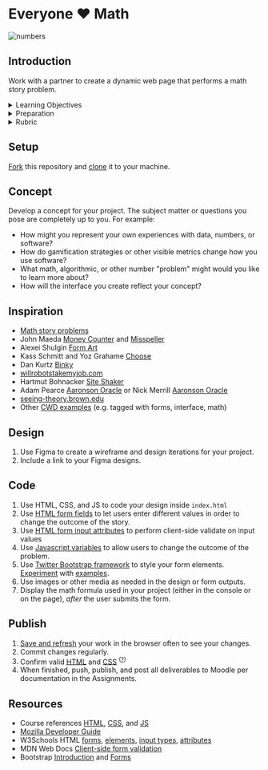 
# Everyone ♥ Math

![numbers](assets/img/colorful-numbers.png)




## Introduction

Work with a partner to create a dynamic web page that performs a math story problem.


<details>
<summary>Learning Objectives</summary>

Students who complete this assignment will be able to:

- Recall how the `form`, `input`, and `select` elements work together in web forms
- Describe the difference between HTTP Request Methods `GET` and `POST`
- Compare types of form validation (client vs. server) and their purpose
- List attributes like `required`, `type`, `range`, `max`, and `pattern` used to set acceptable input values
- Implement a web framework using external scripts and a CDN
- Use HTML, CSS, JS, Bootstrap, and Git/Github to co-create a web form that computes different outputs based on user input
- Course content listed on the schedule

</details>

<details>
<summary>Preparation</summary>

Complete the following to prepare for this assignment. See [Resources](#resources) for additional information as needed.

- [w3schools: HTTP Request Methods](https://www.w3schools.com/tags/ref_httpmethods.asp)
- [Codecademy: JS 1-1 Introduction to Javascript](https://www.codecademy.com/learn/introduction-to-javascript) (1–8)
- [Codecademy: JS 1-2 Variables](https://www.codecademy.com/learn/introduction-to-javascript) (1–6)
- [Codecademy: JS 2-1 Conditional Statements](https://www.codecademy.com/learn/introduction-to-javascript) (1–8)
- [Codecademy: HTML 3-1 Forms](https://www.codecademy.com/learn/learn-html) (1-14)
- [Codecademy: HTML 3-2 Form Validation](https://www.codecademy.com/learn/learn-html) (1-6)

</details>

<details>
<summary>Rubric</summary>
See Moodle.
</details>




## Setup

[Fork](https://docs.github.com/en/get-started/quickstart/fork-a-repo#forking-a-repository) this repository and [clone](https://docs.github.com/en/get-started/quickstart/fork-a-repo#cloning-your-forked-repository) it to your machine.


## Concept

Develop a concept for your project. The subject matter or questions you pose are completely up to you. For example:

- How might you represent your own experiences with data, numbers, or software?
- How do gamification strategies or other visible metrics change how you use software?
- What math, algorithmic, or other number "problem" might would you like to learn more about?
- How will the interface you create reflect your concept? 


## Inspiration

- [Math story problems](https://www.google.com/search?hl=en&q=math+story+problems)
- John Maeda [Money Counter](http://www.maedastudio.com/2005/moneycounter/index.php?category=all&next=exists&prev=exists&this=moneycounter) and [Misspeller](http://www.maedastudio.com/2007/misspell/index.php?category=all&next=2007/human&prev=2007/reduce&this=misspell)
- Alexei Shulgin [Form Art](http://www.c3.hu/collection/form)
- Kass Schmitt and Yoz Grahame [Choose](https://bak.spc.org/choose/)
- Dan Kurtz [Binky](https://www.binky.rocks/)
- [willrobotstakemyjob.com](https://willrobotstakemyjob.com/)
- Hartmut Bohnacker [Site Shaker](https://hartmut-bohnacker.de/projects/site-shaker)
- Adam Pearce [Aaronson Oracle](https://roadtolarissa.com/oracle/) or Nick Merrill [Aaronson Oracle](https://people.ischool.berkeley.edu/~nick/aaronson-oracle/)
- [seeing-theory.brown.edu](https://seeing-theory.brown.edu/)
- Other [CWD examples](https://docs.google.com/spreadsheets/d/1mQ0doWT6tGXm2W-hB5zuz3I8mijGhLSkAe_XrcfMdok/edit#gid=0) (e.g. tagged with forms, interface, math)


## Design

1. Use Figma to create a wireframe and design iterations for your project.
1. Include a link to your Figma designs.


## Code

1. Use HTML, CSS, and JS to code your design inside `index.html`
1. Use [HTML form fields](https://www.w3schools.com/html/html_forms.asp) to let users enter different values in order to change the outcome of the story.
1. Use [HTML form input attributes](https://www.w3schools.com/html/html_form_attributes.asp) to perform client-side validate on input values
1. Use [Javascript variables](https://www.w3schools.com/js/js_variables.asp) to allow users to change the outcome of the problem.
1. Use [Twitter Bootstrap framework](https://getbootstrap.com/) to style your form elements. [Experiment](https://bootswatch.com/default/) with [examples](https://getbootstrap.com/docs/5.0/examples/).
1. Use images or other media as needed in the design or form outputs.
1. Display the math formula used in your project (either in the console or on the page), *after* the user submits the form.


## Publish

1. [Save and refresh](https://github.com/omundy/learn-computing/blob/main/topics/keyboard-shortcuts.md#web-development-edit-save-refresh-loop) your work in the browser often to see your changes.
1. Commit changes regularly.
1. Confirm valid [HTML](https://validator.w3.org/) and [CSS](https://jigsaw.w3.org/css-validator/) <sup>([?](https://github.com/omundy/dig245-critical-web-design/blob/main/topics/html-css/css.md#css-validation))</sup>
1. When finished, push, publish, and post all deliverables to Moodle per documentation in the Assignments.



<!--

HIGHLIGHTS

2022
https://kostasmateerstudent.github.io/dig245-everyone-hearts-math/
https://etgeorge.github.io/dig245-everyone-hearts-math/
https://drew-beamer.github.io/dig245-everyone-hearts-math/

2021
https://mengfw-02.github.io/dig245-everyone-hearts-math/index.html

-->









## Resources

- Course references [HTML](https://github.com/omundy/dig245-critical-web-design/blob/main/topics/html-css/html.md), [CSS](https://github.com/omundy/dig245-critical-web-design/blob/main/topics/html-css/css.md), and [JS](https://github.com/omundy/dig245-critical-web-design/blob/main/topics/javascript/javascript.md)
- [Mozilla Developer Guide](https://developer.mozilla.org/en-US/docs/Web/Guide)
- W3Schools HTML [forms](https://www.w3schools.com/html/html_forms.asp), [elements](https://www.w3schools.com/html/html_form_elements.asp), [input types](https://www.w3schools.com/html/html_form_input_types.asp), [attributes](https://www.w3schools.com/html/html_forms_attributes.asp)
- MDN Web Docs [Client-side form validation](https://developer.mozilla.org/en-US/docs/Learn/Forms/Form_validation)
- Bootstrap [Introduction](https://getbootstrap.com/docs/5.1/getting-started/introduction/) and [Forms](https://getbootstrap.com/docs/5.1/forms/overview/)
